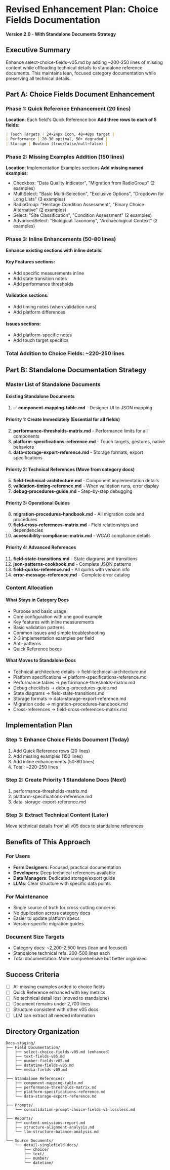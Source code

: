 # Revised Enhancement Plan: Choice Fields Documentation
**Version 2.0 - With Standalone Documents Strategy**

## Executive Summary
Enhance select-choice-fields-v05.md by adding ~200-250 lines of missing content while offloading technical details to standalone reference documents. This maintains lean, focused category documentation while preserving all technical details.

## Part A: Choice Fields Document Enhancement

### Phase 1: Quick Reference Enhancement (20 lines)
**Location**: Each field's Quick Reference box
**Add three rows to each of 5 fields**:
```markdown
| Touch Targets | 24×24px icon, 48×48px target |
| Performance | 20-30 optimal, 50+ degraded |
| Storage | Boolean (true/false/null→false) |
```

### Phase 2: Missing Examples Addition (150 lines)
**Location**: Implementation Examples sections
**Add missing named examples**:
- Checkbox: "Data Quality Indicator", "Migration from RadioGroup" (2 examples)
- MultiSelect: "Basic Multi-Selection", "Exclusive Options", "Dropdown for Long Lists" (3 examples)
- RadioGroup: "Heritage Condition Assessment", "Binary Choice Alternative" (2 examples)
- Select: "Site Classification", "Condition Assessment" (2 examples)
- AdvancedSelect: "Biological Taxonomy", "Archaeological Context" (2 examples)

### Phase 3: Inline Enhancements (50-80 lines)
**Enhance existing sections with inline details**:

#### Key Features sections:
- Add specific measurements inline
- Add state transition notes
- Add performance thresholds

#### Validation sections:
- Add timing notes (when validation runs)
- Add platform differences

#### Issues sections:
- Add platform-specific notes
- Add touch target specifics

### Total Addition to Choice Fields: ~220-250 lines

## Part B: Standalone Documentation Strategy

### Master List of Standalone Documents

#### Existing Standalone Documents
1. ✅ **component-mapping-table.md** - Designer UI to JSON mapping

#### Priority 1: Create Immediately (Essential for all fields)
2. **performance-thresholds-matrix.md** - Performance limits for all components
3. **platform-specifications-reference.md** - Touch targets, gestures, native behaviors
4. **data-storage-export-reference.md** - Storage formats, export specifications

#### Priority 2: Technical References (Move from category docs)
5. **field-technical-architecture.md** - Component implementation details
6. **validation-timing-reference.md** - When validation runs, error display
7. **debug-procedures-guide.md** - Step-by-step debugging

#### Priority 3: Operational Guides
8. **migration-procedures-handbook.md** - All migration code and procedures
9. **field-cross-references-matrix.md** - Field relationships and dependencies
10. **accessibility-compliance-matrix.md** - WCAG compliance details

#### Priority 4: Advanced References
11. **field-state-transitions.md** - State diagrams and transitions
12. **json-patterns-cookbook.md** - Complete JSON patterns
13. **field-quirks-reference.md** - All quirks with version info
14. **error-message-reference.md** - Complete error catalog

### Content Allocation

#### What Stays in Category Docs
- Purpose and basic usage
- Core configuration with one good example
- Key features with inline measurements
- Basic validation patterns
- Common issues and simple troubleshooting
- 2-3 implementation examples per field
- Anti-patterns
- Quick Reference boxes

#### What Moves to Standalone Docs
- Technical architecture details → field-technical-architecture.md
- Platform specifications → platform-specifications-reference.md
- Performance tables → performance-thresholds-matrix.md
- Debug checklists → debug-procedures-guide.md
- State diagrams → field-state-transitions.md
- Storage formats → data-storage-export-reference.md
- Migration code → migration-procedures-handbook.md
- Cross-references → field-cross-references-matrix.md

## Implementation Plan

### Step 1: Enhance Choice Fields Document (Today)
1. Add Quick Reference rows (20 lines)
2. Add missing examples (150 lines)
3. Add inline enhancements (50-80 lines)
4. Total: ~220-250 lines

### Step 2: Create Priority 1 Standalone Docs (Next)
1. performance-thresholds-matrix.md
2. platform-specifications-reference.md
3. data-storage-export-reference.md

### Step 3: Extract Technical Content (Later)
Move technical details from all v05 docs to standalone references

## Benefits of This Approach

### For Users
- **Form Designers**: Focused, practical documentation
- **Developers**: Deep technical references available
- **Data Managers**: Dedicated storage/export guide
- **LLMs**: Clear structure with specific data points

### For Maintenance
- Single source of truth for cross-cutting concerns
- No duplication across category docs
- Easier to update platform specs
- Version-specific migration guides

### Document Size Targets
- Category docs: ~2,200-2,500 lines (lean and focused)
- Standalone technical refs: 200-500 lines each
- Total documentation: More comprehensive but better organized

## Success Criteria
- [ ] All missing examples added to choice fields
- [ ] Quick Reference enhanced with key metrics
- [ ] No technical detail lost (moved to standalone)
- [ ] Document remains under 2,700 lines
- [ ] Structure consistent with other v05 docs
- [ ] LLM can extract all needed information

## Directory Organization

```
Docs-staging/
├── Field Documentation/
│   ├── select-choice-fields-v05.md (enhanced)
│   ├── text-fields-v05.md
│   ├── number-fields-v05.md
│   ├── datetime-fields-v05.md
│   └── media-fields-v05.md
│
├── Standalone References/
│   ├── component-mapping-table.md
│   ├── performance-thresholds-matrix.md
│   ├── platform-specifications-reference.md
│   └── data-storage-export-reference.md
│
├── Prompts/
│   └── consolidation-prompt-choice-fields-v5-lossless.md
│
├── Reports/
│   ├── content-omissions-report.md
│   ├── structure-alignment-analysis.md
│   └── llm-structure-balance-analysis.md
│
└── Source Documents/
    └── detail-singlefield-docs/
        ├── choice/
        ├── text/
        ├── number/
        └── datetime/
```